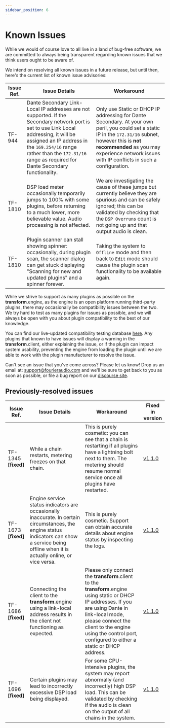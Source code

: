```yaml
---
sidebar_position: 6
---
```


# Known Issues

While we would of course love to all live in a land of bug-free software, we are committed to always being transparent regarding known issues that we think users ought to be aware of.

We intend on resolving all known issues in a future release, but until then, here's the current list of known issue advisories:

| Issue Ref. | Issue Details | Workaround |
| ---------- | ------------- | ---------- |
| TF-944     | Dante Secondary Link-Local IP addresses are not supported. If the Secondary network port is set to use Link Local addressing, it will be assigned an IP address in the `169.254/16` range rather than the `172.31/16` range as required for Dante Secondary functionality. | Only use Static or DHCP IP addressing for Dante Secondary. At your own peril, you could set a static IP in the `172.31/16` subnet, however this is **not recommended** as you may experience network issues with IP conflicts in such a configuration.                | -                |
| TF-1810 | DSP load meter occasionally temporarily jumps to 100% with some plugins, before returning to a much lower, more believable value. Audio processing is not affected. | We are investigating the cause of these jumps but currently believe they are spurious and can be safely ignored; this can be validated by checking that the `DSP Overruns` count is not going up and that output audio is clean. | - |
| TF-1810 | Plugin scanner can stall showing spinner: occasionally, during plugin scan, the scanner dialog can get stuck displaying "Scanning for new and updated plugins" and a spinner forever. | Taking the system to `Offline` mode and then back to `Edit` mode should cause the plugin scan functionality to be available again. | - |

While we strive to support as many plugins as possible on the **transform**.engine, as the engine is
an open platform running third-party plugins, there may occasionally be compatibility issues between
the two. We try hard to test as many plugins for issues as possible, and we will always be open with
you about plugin compatibility to the best of our knowledge.

You can find our live-updated compatibility testing database <a
href="https://plugins.fourieraudio.com">here</a>. Any plugins that known to have issues will display
a warning in the **transform**.client, either explaining the issue, or if the plugin can impact
system usability, preventing the engine from loading the plugin until we are able to work with the
plugin manufacturer to resolve the issue.

Can't see an issue that you've come across? Please let us know! Drop us an email at:
support@fourieraudio.com and we'll be sure to get back to you as soon as possible, or file a bug
report on our [discourse site](https://discourse.fourieraudio.com).

## Previously-resolved issues
| Issue Ref. | Issue Details | Workaround | Fixed in version |
| ---------- | ------------- | ---------- | ---------------- |
| TF-1345 **[fixed]**   | While a chain restarts, metering freezes on that chain. | This is purely cosmetic: you can see that a chain is restarting if all plugins have a lightning bolt next to them. The metering should resume normal service once all plugins have restarted. | [v1.1.0](/downloads) |
| TF-1673 **[fixed]**   | Engine service status indicators are occasionally inaccurate. In certain circumstances, the engine status indicators can show a service being offline when it is actually online, or vice versa. | This is purely cosmetic. Support can obtain accurate details about engine status by inspecting the logs. | [v1.1.0](/downloads) |
| TF-1686 **[fixed]**   | Connecting the client to the **transform**.engine using a link-local address results in the client not functioning as expected. | Please only connect the **transform**.client to the **transform**.engine using static or DHCP IP addresses. If you are using Dante in link-local mode, please connect the client to the engine using the control port, configured to either a static or DHCP address. | [v1.1.0](/downloads) |
| TF-1696 **[fixed]**   | Certain plugins may lead to incorrectly excessive DSP load being displayed. | For some CPU-intensive plugins, the system may report abnormally (and incorrectly) high DSP load. This can be validated by checking if the audio is clean on the output of all chains in the system. | [v1.1.0](/downloads) |
